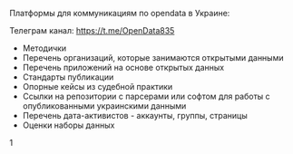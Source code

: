 




Платформы для коммуникациям по opendata в Украине:

Телеграм канал: https://t.me/OpenData835


- Методички
- Перечень организаций, которые занимаются открытыми данными
- Перечень приложений на основе открытых данных
- Стандарты публикации
- Опорные кейсы из судебной практики
- Ссылки на репозитории с парсерами или софтом для работы с опубликованными украинскими данными
- Перечень дата-активистов - аккаунты, группы, страницы
- Оценки наборы данных

1